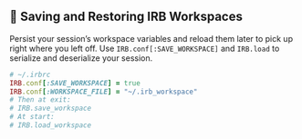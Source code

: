 ## 💾 Saving and Restoring IRB Workspaces

Persist your session’s workspace variables and reload them later to pick up right where you left off. Use `IRB.conf[:SAVE_WORKSPACE]` and `IRB.load` to serialize and deserialize your session.

```ruby
# ~/.irbrc
IRB.conf[:SAVE_WORKSPACE] = true
IRB.conf[:WORKSPACE_FILE] = "~/.irb_workspace"
# Then at exit:
# IRB.save_workspace
# At start:
# IRB.load_workspace
```